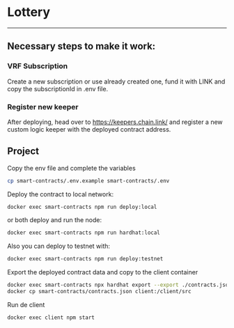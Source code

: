 # Lottery

---
## Necessary steps to make it work:
### VRF Subscription
Create a new subscription or use already created one, fund it with LINK and copy the subscriptionId in .env file.
### Register new keeper
After deploying, head over to https://keepers.chain.link/ and register a new custom logic keeper with the deployed contract address.

## Project
Copy the env file and complete the variables
```bash
cp smart-contracts/.env.example smart-contracts/.env
```

Deploy the contract to local network:
```bash
docker exec smart-contracts npm run deploy:local
```
or both deploy and run the node:
```bash
docker exec smart-contracts npm run hardhat:local
```

Also you can deploy to testnet with:
```bash
docker exec smart-contracts npm run deploy:testnet
```

Export the deployed contract data and copy to the client container
```bash
docker exec smart-contracts npx hardhat export --export ./contracts.json --network <network>
docker cp smart-contracts/contracts.json client:/client/src
```

Run de client
```bash
docker exec client npm start
```
